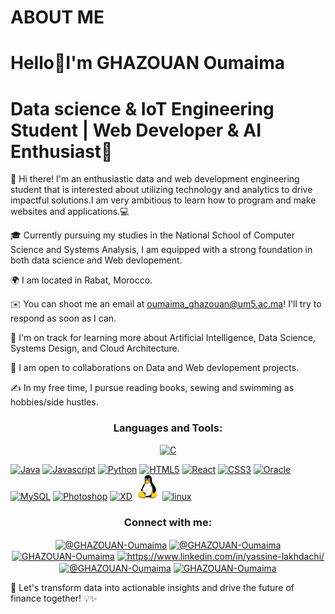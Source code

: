 # ABOUT ME
Hello👋I'm GHAZOUAN Oumaima
===========================

Data science & IoT Engineering Student | Web Developer & AI Enthusiast🌟
================================================
👋 Hi there! I'm an enthusiastic data and web development engineering student that is interested about utilizing technology and analytics to drive impactful solutions.I am very ambitious
to learn how to program and make websites and applications.💻

🎓 Currently pursuing my studies in the National School of Computer Science and Systems Analysis, I am equipped with a strong foundation in both data science and Web devlopement. 

🌍 I am located in Rabat, Morocco.

✉️  You can shoot me an email at oumaima_ghazouan@um5.ac.ma! I'll try to respond as soon as I can.

🌱  I'm on track for learning more about Artificial Intelligence, Data Science, Systems Design, and Cloud Architecture.

🤝 I am open to collaborations on Data and Web devlopement projects.

✍️ In my free time, I pursue reading books, sewing and swimming as hobbies/side hustles.





<h3 align="center">Languages and Tools:</h3>

<p align="center">
<a href="https://docs.microsoft.com/en-us/cpp/?view=msvc-170" target="_blank" rel="noreferrer"><img src="https://raw.githubusercontent.com/danielcranney/readme-generator/main/public/icons/skills/c-colored.svg" width="36" height="36" alt="C" /></a>

<a href="https://www.oracle.com/java/" target="_blank" rel="noreferrer"><img src="https://raw.githubusercontent.com/danielcranney/readme-generator/main/public/icons/skills/java-colored.svg" width="36" height="36" alt="Java" /></a>
<a href="https://developer.mozilla.org/en-US/docs/Web/JavaScript" target="_blank" rel="noreferrer"><img src="https://raw.githubusercontent.com/danielcranney/readme-generator/main/public/icons/skills/javascript-colored.svg" width="36" height="36" alt="Javascript" /></a>
<a href="https://www.python.org/" target="_blank" rel="noreferrer"><img src="https://raw.githubusercontent.com/danielcranney/readme-generator/main/public/icons/skills/python-colored.svg" width="36" height="36" alt="Python" /></a>
<a href="https://developer.mozilla.org/en-US/docs/Glossary/HTML5" target="_blank" rel="noreferrer"><img src="https://raw.githubusercontent.com/danielcranney/readme-generator/main/public/icons/skills/html5-colored.svg" width="36" height="36" alt="HTML5" /></a>
<a href="https://reactjs.org/" target="_blank" rel="noreferrer"><img src="https://raw.githubusercontent.com/danielcranney/readme-generator/main/public/icons/skills/react-colored.svg" width="36" height="36" alt="React" /></a>
<a href="https://www.w3.org/TR/CSS/#css" target="_blank" rel="noreferrer"><img src="https://raw.githubusercontent.com/danielcranney/readme-generator/main/public/icons/skills/css3-colored.svg" width="36" height="36" alt="CSS3" /></a>
<a href="https://www.oracle.com/uk/index.html" target="_blank" rel="noreferrer"><img src="https://raw.githubusercontent.com/danielcranney/readme-generator/main/public/icons/skills/oracle-colored.svg" width="36" height="36" alt="Oracle" /></a>
<a href="https://www.mysql.com/" target="_blank" rel="noreferrer"><img src="https://raw.githubusercontent.com/danielcranney/readme-generator/main/public/icons/skills/mysql-colored.svg" width="36" height="36" alt="MySQL" /></a>
<a href="https://www.adobe.com/uk/products/photoshop.html" target="_blank" rel="noreferrer"><img src="https://raw.githubusercontent.com/danielcranney/readme-generator/main/public/icons/skills/photoshop-colored.svg" width="36" height="36" alt="Photoshop" /></a>
<a href="https://www.adobe.com/uk/products/xd.html" target="_blank" rel="noreferrer"><img src="https://raw.githubusercontent.com/danielcranney/readme-generator/main/public/icons/skills/xd-colored.svg" width="36" height="36" alt="XD" /></a>
<a href="https://www.linux.org/" target="_blank" rel="noreferrer"><img src="https://raw.githubusercontent.com/devicons/devicon/master/icons/linux/linux-original.svg" alt="linux" width="40" height="40"/></a>
<a href="https://laravel.com/" target="_blank" rel="noreferrer"><img src="https://github.com/laravel/art/blob/master/laravel-logo.png" alt="linux" width="40" height="40"/></a>
</p>



<h3 align="center">Connect with me:</h3>
<p align="center">
<a href="https://instagram.com/ouma5gh?igshid=MzNlNGNkZWQ4Mg==" target="blank"><img align="center" src="https://raw.githubusercontent.com/codemaker2015/github-profile-readme-generator/master/src/images/icons/Social/instagram.svg" alt="@GHAZOUAN-Oumaima" height="30" width="40" /></a>
<a href="https://facebook/oumayma.ghzoinne.9" target="blank"><img align="center" src="https://raw.githubusercontent.com/codemaker2015/github-profile-readme-generator/master/src/images/icons/Social/facebook.svg" alt="@GHAZOUAN-Oumaima" height="30" width="40" /></a>
<a href="https://twitter.com/OUMA_GHAZOUAN" target="blank"><img align="center" src="https://raw.githubusercontent.com/codemaker2015/github-profile-readme-generator/master/src/images/icons/Social/twitter.svg" alt="GHAZOUAN-Oumaima" height="30" width="40" /></a>
<a href="https://www.linkedin.com/in/oumaima-ghazouan-199a0922a" target="blank"><img align="center" src="https://raw.githubusercontent.com/codemaker2015/github-profile-readme-generator/master/src/images/icons/Social/linked-in-alt.svg" alt="https://www.linkedin.com/in/yassine-lakhdachi/" height="30" width="40" /></a>
<a href="" target="blank"><img align="center" src="https://raw.githubusercontent.com/codemaker2015/github-profile-readme-generator/master/src/images/icons/Social/medium.svg" alt="@GHAZOUAN-Oumaima" height="30" width="40" /></a>
<a href="" target="blank"><img align="center" src="https://raw.githubusercontent.com/codemaker2015/github-profile-readme-generator/master/src/images/icons/Social/codeforces.svg" alt="GHAZOUAN-Oumaima" height="30" width="40" /></a>


</p>


🚀 Let's transform data into actionable insights and drive the future of finance together! 💡✨
